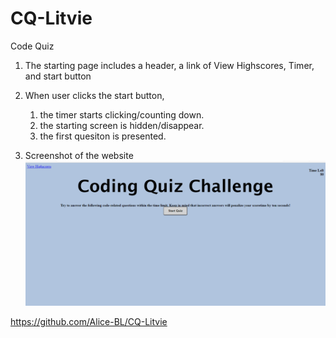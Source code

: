 # CQ-Litvie
Code Quiz
1. The starting page includes a header, a link of View Highscores, Timer, and start button
2. When user clicks the start button,

    1. the timer starts clicking/counting down.
    2. the starting screen is hidden/disappear.
    3. the first quesiton is presented.

4. Screenshot of the website
![code-quiz](https://github.com/Alice-BL/CQ-Litvie/blob/main/assets/Capture.PNG)

https://github.com/Alice-BL/CQ-Litvie


